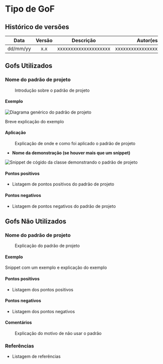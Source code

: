 # Tipo de GoF

## Histórico de versões

|   Data   | Versão |      Descrição       |         Autor(es)         |
| :------: | :----: | :------------------: | :-----------------------: |
| dd/mm/yy |  x.x   | xxxxxxxxxxxxxxxxxxxx | xxxxxxxxxxxxxxxxxxxxxxxxx |

## Gofs Utilizados

<!-- Para cada padrão aplicado: -->

### Nome do padrão de projeto

<p style="text-align: justify;"> &emsp;&emsp;
Introdução sobre o padrão de projeto
</p>

#### Exemplo

![*Diagrama genérico do padrão de projeto*]()

Breve explicação do exemplo

#### Aplicação

<p style="text-align: justify;"> &emsp;&emsp;
Explicação de onde e como foi aplicado o padrão de projeto
</p>

- **Nome da demonstração (se houver mais que um snippet)**

![*Snippet de cógido da classe demonstrando o padrão de projeto*]()

<!-- Padrão de snippet no carbon/codesnap: -->
<!-- Linguagem JavaScript -->
<!-- Paleta Seti -->
<!-- Fundo branco (Hex: FFFFFF) -->

#### Pontos positivos

- Listagem de pontos positivos do padrão de projeto

#### Pontos negativos

- Listagem de pontos negativos do padrão de projeto

## Gofs Não Utilizados

<!-- Para cada padrão não aplicado: -->

### Nome do padrão de projeto

<p style="text-align: justify;"> &emsp;&emsp;
Explicação do padrão de projeto
</p>

#### Exemplo

Snippet com um exemplo e explicação do exemplo

#### Pontos positivos

- Listagem dos pontos positivos

#### Pontos negativos

- Listagem dos pontos negativos

#### Comentários

<p style="text-align: justify;"> &emsp;&emsp;
    Explicação do motivo de não usar o padrão
</p>

### Referências

- Listagem de referências
